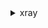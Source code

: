 <details><summary>xray</summary><blockquote>

- **<details><summary>batch-get-traces</summary><blockquote>**

  * --trace-ids
  * --cli-input-json
  * --cli-input-yaml
  * --starting-token
  * --max-items
  * --generate-cli-skeleton


- **<details><summary>create-group</summary><blockquote>**

  * --group-name
  * --filter-expression
  * --insights-configuration
  * --tags
  * --cli-input-json
  * --cli-input-yaml
  * --generate-cli-skeleton


- **<details><summary>create-sampling-rule</summary><blockquote>**

  * --sampling-rule
  * --tags
  * --cli-input-json
  * --cli-input-yaml
  * --generate-cli-skeleton


- **<details><summary>delete-group</summary><blockquote>**

  * --group-name
  * --group-arn
  * --cli-input-json
  * --cli-input-yaml
  * --generate-cli-skeleton


- **<details><summary>delete-sampling-rule</summary><blockquote>**

  * --rule-name
  * --rule-arn
  * --cli-input-json
  * --cli-input-yaml
  * --generate-cli-skeleton


- **<details><summary>get-encryption-config</summary><blockquote>**

  * --cli-input-json
  * --cli-input-yaml
  * --generate-cli-skeleton


- **<details><summary>get-group</summary><blockquote>**

  * --group-name
  * --group-arn
  * --cli-input-json
  * --cli-input-yaml
  * --generate-cli-skeleton


- **<details><summary>get-groups</summary><blockquote>**

  * --cli-input-json
  * --cli-input-yaml
  * --starting-token
  * --max-items
  * --generate-cli-skeleton


- **<details><summary>get-insight</summary><blockquote>**

  * --insight-id
  * --cli-input-json
  * --cli-input-yaml
  * --generate-cli-skeleton


- **<details><summary>get-insight-events</summary><blockquote>**

  * --insight-id
  * --max-results
  * --next-token
  * --cli-input-json
  * --cli-input-yaml
  * --generate-cli-skeleton


- **<details><summary>get-insight-impact-graph</summary><blockquote>**

  * --insight-id
  * --start-time
  * --end-time
  * --next-token
  * --cli-input-json
  * --cli-input-yaml
  * --generate-cli-skeleton


- **<details><summary>get-insight-summaries</summary><blockquote>**

  * --states
  * --group-arn
  * --group-name
  * --start-time
  * --end-time
  * --max-results
  * --next-token
  * --cli-input-json
  * --cli-input-yaml
  * --generate-cli-skeleton


- **<details><summary>get-sampling-rules</summary><blockquote>**

  * --cli-input-json
  * --cli-input-yaml
  * --starting-token
  * --max-items
  * --generate-cli-skeleton


- **<details><summary>get-sampling-statistic-summaries</summary><blockquote>**

  * --cli-input-json
  * --cli-input-yaml
  * --starting-token
  * --max-items
  * --generate-cli-skeleton


- **<details><summary>get-sampling-targets</summary><blockquote>**

  * --sampling-statistics-documents
  * --cli-input-json
  * --cli-input-yaml
  * --generate-cli-skeleton


- **<details><summary>get-service-graph</summary><blockquote>**

  * --start-time
  * --end-time
  * --group-name
  * --group-arn
  * --cli-input-json
  * --cli-input-yaml
  * --starting-token
  * --max-items
  * --generate-cli-skeleton


- **<details><summary>get-time-series-service-statistics</summary><blockquote>**

  * --start-time
  * --end-time
  * --group-name
  * --group-arn
  * --entity-selector-expression
  * --period
  * --forecast-statistics
  * --no-forecast-statistics
  * --cli-input-json
  * --cli-input-yaml
  * --starting-token
  * --max-items
  * --generate-cli-skeleton


- **<details><summary>get-trace-graph</summary><blockquote>**

  * --trace-ids
  * --cli-input-json
  * --cli-input-yaml
  * --starting-token
  * --max-items
  * --generate-cli-skeleton


- **<details><summary>get-trace-summaries</summary><blockquote>**

  * --start-time
  * --end-time
  * --time-range-type
  * --sampling
  * --no-sampling
  * --sampling-strategy
  * --filter-expression
  * --cli-input-json
  * --cli-input-yaml
  * --starting-token
  * --max-items
  * --generate-cli-skeleton


- **<details><summary>help</summary><blockquote>**

  * 


- **<details><summary>list-tags-for-resource</summary><blockquote>**

  * --resource-arn
  * --next-token
  * --cli-input-json
  * --cli-input-yaml
  * --generate-cli-skeleton


- **<details><summary>put-encryption-config</summary><blockquote>**

  * --key-id
  * --type
  * --cli-input-json
  * --cli-input-yaml
  * --generate-cli-skeleton


- **<details><summary>put-telemetry-records</summary><blockquote>**

  * --telemetry-records
  * --ec2-instance-id
  * --hostname
  * --resource-arn
  * --cli-input-json
  * --cli-input-yaml
  * --generate-cli-skeleton


- **<details><summary>put-trace-segments</summary><blockquote>**

  * --trace-segment-documents
  * --cli-input-json
  * --cli-input-yaml
  * --generate-cli-skeleton


- **<details><summary>tag-resource</summary><blockquote>**

  * --resource-arn
  * --tags
  * --cli-input-json
  * --cli-input-yaml
  * --generate-cli-skeleton


- **<details><summary>untag-resource</summary><blockquote>**

  * --resource-arn
  * --tag-keys
  * --cli-input-json
  * --cli-input-yaml
  * --generate-cli-skeleton


- **<details><summary>update-group</summary><blockquote>**

  * --group-name
  * --group-arn
  * --filter-expression
  * --insights-configuration
  * --cli-input-json
  * --cli-input-yaml
  * --generate-cli-skeleton


- **<details><summary>update-sampling-rule</summary><blockquote>**

  * --sampling-rule-update
  * --cli-input-json
  * --cli-input-yaml
  * --generate-cli-skeleton


</blockquote></details>
</blockquote></details>
</blockquote></details>
</blockquote></details>
</blockquote></details>
</blockquote></details>
</blockquote></details>
</blockquote></details>
</blockquote></details>
</blockquote></details>
</blockquote></details>
</blockquote></details>
</blockquote></details>
</blockquote></details>
</blockquote></details>
</blockquote></details>
</blockquote></details>
</blockquote></details>
</blockquote></details>
</blockquote></details>
</blockquote></details>
</blockquote></details>
</blockquote></details>
</blockquote></details>
</blockquote></details>
</blockquote></details>
</blockquote></details>
</blockquote></details>
</blockquote></details>
